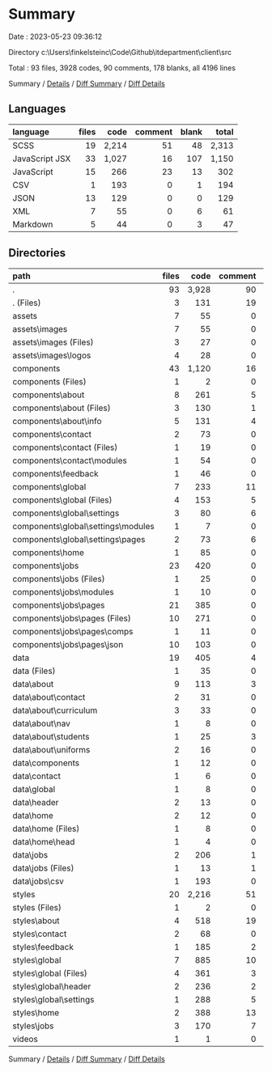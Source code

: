# Summary

Date : 2023-05-23 09:36:12

Directory c:\\Users\\finkelsteinc\\Code\\Github\\itdepartment\\client\\src

Total : 93 files,  3928 codes, 90 comments, 178 blanks, all 4196 lines

Summary / [Details](details.md) / [Diff Summary](diff.md) / [Diff Details](diff-details.md)

## Languages
| language | files | code | comment | blank | total |
| :--- | ---: | ---: | ---: | ---: | ---: |
| SCSS | 19 | 2,214 | 51 | 48 | 2,313 |
| JavaScript JSX | 33 | 1,027 | 16 | 107 | 1,150 |
| JavaScript | 15 | 266 | 23 | 13 | 302 |
| CSV | 1 | 193 | 0 | 1 | 194 |
| JSON | 13 | 129 | 0 | 0 | 129 |
| XML | 7 | 55 | 0 | 6 | 61 |
| Markdown | 5 | 44 | 0 | 3 | 47 |

## Directories
| path | files | code | comment | blank | total |
| :--- | ---: | ---: | ---: | ---: | ---: |
| . | 93 | 3,928 | 90 | 178 | 4,196 |
| . (Files) | 3 | 131 | 19 | 11 | 161 |
| assets | 7 | 55 | 0 | 6 | 61 |
| assets\\images | 7 | 55 | 0 | 6 | 61 |
| assets\\images (Files) | 3 | 27 | 0 | 3 | 30 |
| assets\\images\\logos | 4 | 28 | 0 | 3 | 31 |
| components | 43 | 1,120 | 16 | 105 | 1,241 |
| components (Files) | 1 | 2 | 0 | 0 | 2 |
| components\\about | 8 | 261 | 5 | 24 | 290 |
| components\\about (Files) | 3 | 130 | 1 | 12 | 143 |
| components\\about\\info | 5 | 131 | 4 | 12 | 147 |
| components\\contact | 2 | 73 | 0 | 6 | 79 |
| components\\contact (Files) | 1 | 19 | 0 | 3 | 22 |
| components\\contact\\modules | 1 | 54 | 0 | 3 | 57 |
| components\\feedback | 1 | 46 | 0 | 5 | 51 |
| components\\global | 7 | 233 | 11 | 20 | 264 |
| components\\global (Files) | 4 | 153 | 5 | 13 | 171 |
| components\\global\\settings | 3 | 80 | 6 | 7 | 93 |
| components\\global\\settings\\modules | 1 | 7 | 0 | 2 | 9 |
| components\\global\\settings\\pages | 2 | 73 | 6 | 5 | 84 |
| components\\home | 1 | 85 | 0 | 5 | 90 |
| components\\jobs | 23 | 420 | 0 | 45 | 465 |
| components\\jobs (Files) | 1 | 25 | 0 | 3 | 28 |
| components\\jobs\\modules | 1 | 10 | 0 | 2 | 12 |
| components\\jobs\\pages | 21 | 385 | 0 | 40 | 425 |
| components\\jobs\\pages (Files) | 10 | 271 | 0 | 38 | 309 |
| components\\jobs\\pages\\comps | 1 | 11 | 0 | 2 | 13 |
| components\\jobs\\pages\\json | 10 | 103 | 0 | 0 | 103 |
| data | 19 | 405 | 4 | 7 | 416 |
| data (Files) | 1 | 35 | 0 | 0 | 35 |
| data\\about | 9 | 113 | 3 | 2 | 118 |
| data\\about\\contact | 2 | 31 | 0 | 0 | 31 |
| data\\about\\curriculum | 3 | 33 | 0 | 0 | 33 |
| data\\about\\nav | 1 | 8 | 0 | 0 | 8 |
| data\\about\\students | 1 | 25 | 3 | 2 | 30 |
| data\\about\\uniforms | 2 | 16 | 0 | 0 | 16 |
| data\\components | 1 | 12 | 0 | 2 | 14 |
| data\\contact | 1 | 6 | 0 | 0 | 6 |
| data\\global | 1 | 8 | 0 | 0 | 8 |
| data\\header | 2 | 13 | 0 | 0 | 13 |
| data\\home | 2 | 12 | 0 | 1 | 13 |
| data\\home (Files) | 1 | 8 | 0 | 1 | 9 |
| data\\home\\head | 1 | 4 | 0 | 0 | 4 |
| data\\jobs | 2 | 206 | 1 | 2 | 209 |
| data\\jobs (Files) | 1 | 13 | 1 | 1 | 15 |
| data\\jobs\\csv | 1 | 193 | 0 | 1 | 194 |
| styles | 20 | 2,216 | 51 | 49 | 2,316 |
| styles (Files) | 1 | 2 | 0 | 1 | 3 |
| styles\\about | 4 | 518 | 19 | 1 | 538 |
| styles\\contact | 2 | 68 | 0 | 0 | 68 |
| styles\\feedback | 1 | 185 | 2 | 0 | 187 |
| styles\\global | 7 | 885 | 10 | 43 | 938 |
| styles\\global (Files) | 4 | 361 | 3 | 39 | 403 |
| styles\\global\\header | 2 | 236 | 2 | 1 | 239 |
| styles\\global\\settings | 1 | 288 | 5 | 3 | 296 |
| styles\\home | 2 | 388 | 13 | 2 | 403 |
| styles\\jobs | 3 | 170 | 7 | 2 | 179 |
| videos | 1 | 1 | 0 | 0 | 1 |

Summary / [Details](details.md) / [Diff Summary](diff.md) / [Diff Details](diff-details.md)